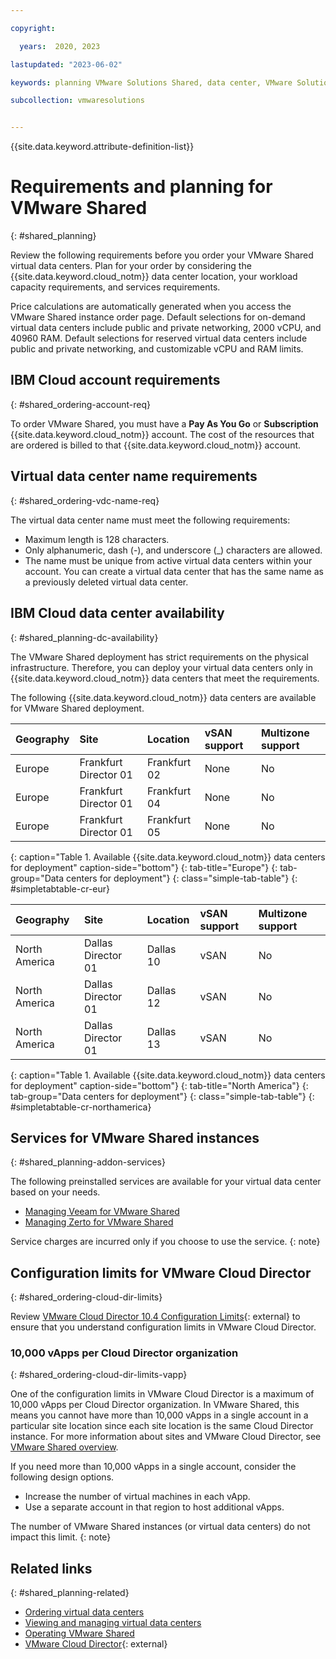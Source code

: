 ```yaml
---

copyright:

  years:  2020, 2023

lastupdated: "2023-06-02"

keywords: planning VMware Solutions Shared, data center, VMware Solutions Shared data centers

subcollection: vmwaresolutions


---
```


{{site.data.keyword.attribute-definition-list}}

# Requirements and planning for VMware Shared
{: #shared_planning}

Review the following requirements before you order your VMware Shared virtual data centers. Plan for your order by considering the {{site.data.keyword.cloud_notm}} data center location, your workload capacity requirements, and services requirements.

Price calculations are automatically generated when you access the VMware Shared instance order page. Default selections for on-demand virtual data centers include public and private networking, 2000 vCPU, and 40960 RAM. Default selections for reserved virtual data centers include public and private networking, and customizable vCPU and RAM limits.

## IBM Cloud account requirements
{: #shared_ordering-account-req}

To order VMware Shared, you must have a **Pay As You Go** or **Subscription** {{site.data.keyword.cloud_notm}} account. The cost of the resources that are ordered is billed to that {{site.data.keyword.cloud_notm}} account.

## Virtual data center name requirements
{: #shared_ordering-vdc-name-req}

The virtual data center name must meet the following requirements:

* Maximum length is 128 characters.
* Only alphanumeric, dash (-), and underscore (_) characters are allowed.
* The name must be unique from active virtual data centers within your account. You can create a virtual data center that has the same name as a previously deleted virtual data center.

## IBM Cloud data center availability
{: #shared_planning-dc-availability}

The VMware Shared deployment has strict requirements on the physical infrastructure. Therefore, you can deploy your virtual data centers only in {{site.data.keyword.cloud_notm}} data centers that meet the requirements.

The following {{site.data.keyword.cloud_notm}} data centers are available for VMware Shared deployment.

| Geography | Site | Location | vSAN support | Multizone support |
|:----------|:----------|:----------|:-------|:-------|
| Europe | Frankfurt Director 01 | Frankfurt 02 | None | No |
| Europe | Frankfurt Director 01 | Frankfurt 04 | None | No |
| Europe | Frankfurt Director 01 | Frankfurt 05 | None | No |
{: caption="Table 1. Available {{site.data.keyword.cloud_notm}} data centers for deployment" caption-side="bottom"}
{: tab-title="Europe"}
{: tab-group="Data centers for deployment"}
{: class="simple-tab-table"}
{: #simpletabtable-cr-eur}

| Geography | Site | Location | vSAN support | Multizone support |
|:----------|:----------|:----------|:-------|:-------|
| North America | Dallas Director 01 | Dallas 10 | vSAN | No |
| North America | Dallas Director 01 | Dallas 12 | vSAN | No |
| North America | Dallas Director 01 | Dallas 13 | vSAN | No |
{: caption="Table 1. Available {{site.data.keyword.cloud_notm}} data centers for deployment" caption-side="bottom"}
{: tab-title="North America"}
{: tab-group="Data centers for deployment"}
{: class="simple-tab-table"}
{: #simpletabtable-cr-northamerica}

## Services for VMware Shared instances
{: #shared_planning-addon-services}

The following preinstalled services are available for your virtual data center based on your needs.
* [Managing Veeam for VMware Shared](/docs/vmwaresolutions?topic=vmwaresolutions-shared_veeam)
* [Managing Zerto for VMware Shared](/docs/vmwaresolutions?topic=vmwaresolutions-shared_zerto-portal)

Service charges are incurred only if you choose to use the service.
{: note}

## Configuration limits for VMware Cloud Director
{: #shared_ordering-cloud-dir-limits}

Review [VMware Cloud Director 10.4 Configuration Limits](https://configmax.esp.vmware.com/guest?vmwareproduct=%20VMware%20Cloud%20Director&release=VMware%20Cloud%20Director%2010.4&categories=35-0){: external} to ensure that you understand configuration limits in VMware Cloud Director.

### 10,000 vApps per Cloud Director organization
{: #shared_ordering-cloud-dir-limits-vapp}

One of the configuration limits in VMware Cloud Director is a maximum of 10,000 vApps per Cloud Director organization. In VMware Shared, this means you cannot have more than 10,000 vApps in a single account in a particular site location since each site location is the same Cloud Director instance. For more information about sites and VMware Cloud Director, see [VMware Shared overview](/docs/vmwaresolutions?topic=vmwaresolutions-shared_overview).

If you need more than 10,000 vApps in a single account, consider the following design options.

* Increase the number of virtual machines in each vApp.
* Use a separate account in that region to host additional vApps.

The number of VMware Shared instances (or virtual data centers) do not impact this limit.
{: note}

## Related links
{: #shared_planning-related}

* [Ordering virtual data centers](/docs/vmwaresolutions?topic=vmwaresolutions-shared_ordering)
* [Viewing and managing virtual data centers](/docs/vmwaresolutions?topic=vmwaresolutions-shared_viewing-vdc-summary)
* [Operating VMware Shared](/docs/vmwaresolutions?topic=vmwaresolutions-shared_vcd-ops-guide)
* [VMware Cloud Director](https://www.vmware.com/ca/products/cloud-director.html){: external}
